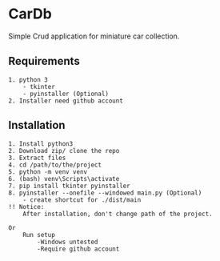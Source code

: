# CarDb

Simple Crud application for miniature car collection. 

## Requirements
    1. python 3 
        - tkinter
        - pyinstaller (Optional)
    2. Installer need github account
## Installation 
    1. Install python3 
    2. Download zip/ clone the repo
    3. Extract files 
    4. cd /path/to/the/project
    5. python -m venv venv 
    6. (bash) venv\Scripts\activate  
    7. pip install tkinter pyinstaller
    8. pyinstaller --onefile --windowed main.py (Optional)
        - create shortcut for ./dist/main 
    !! Notice:
        After installation, don't change path of the project. 

    Or 
        Run setup 
            -Windows untested 
            -Require github account